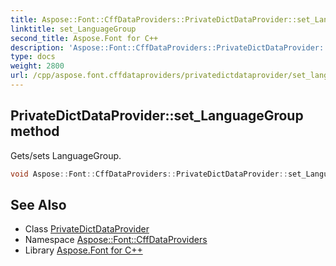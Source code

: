 ```yaml
---
title: Aspose::Font::CffDataProviders::PrivateDictDataProvider::set_LanguageGroup method
linktitle: set_LanguageGroup
second_title: Aspose.Font for C++
description: 'Aspose::Font::CffDataProviders::PrivateDictDataProvider::set_LanguageGroup method. Gets/sets LanguageGroup in C++.'
type: docs
weight: 2800
url: /cpp/aspose.font.cffdataproviders/privatedictdataprovider/set_languagegroup/
---
```

## PrivateDictDataProvider::set_LanguageGroup method


Gets/sets LanguageGroup.

```cpp
void Aspose::Font::CffDataProviders::PrivateDictDataProvider::set_LanguageGroup(int32_t value)
```

## See Also

* Class [PrivateDictDataProvider](../)
* Namespace [Aspose::Font::CffDataProviders](../../)
* Library [Aspose.Font for C++](../../../)
